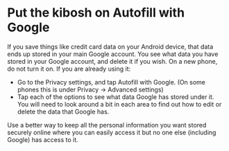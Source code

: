 # Put the kibosh on Autofill with Google

If you save things like credit card data on your Android device, that data ends up stored in your main Google account. 
You see what data you have stored in your Google account, and delete it if you wish. 
On a new phone, do not turn it on. If you are already using it:

* Go to the Privacy settings, and tap Autofill with Google. (On some phones this is under Privacy -> Advanced settings)
* Tap each of the options to see what data Google has stored under it. You will need to look around a bit in each area 
to find out how to edit or delete the data that Google has.

Use a better way to keep all the personal information you want stored securely online where you can easily access it 
but no one else (including Google) has access to it.